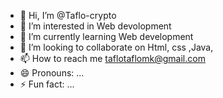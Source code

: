 - 👋 Hi, I’m @Taflo-crypto
- 👀 I’m interested in Web devolopment
- 🌱 I’m currently learning  Web development
- 💞️ I’m looking to collaborate on  Html, css ,Java,
- 📫 How to reach me taflotaflomk@gmail.com
- 😄 Pronouns: ...
- ⚡ Fun fact: ...

<!---
Taflo-crypto/Taflo-crypto is a ✨ special ✨ repository because its `README.md` (this file) appears on your GitHub profile.
You can click the Preview link to take a look at your changes.
--->
